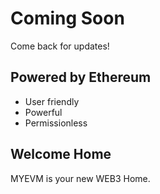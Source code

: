 # Coming Soon

Come back for updates!

## Powered by Ethereum

- User friendly
- Powerful
- Permissionless

## Welcome Home

MYEVM is your new WEB3 Home.

